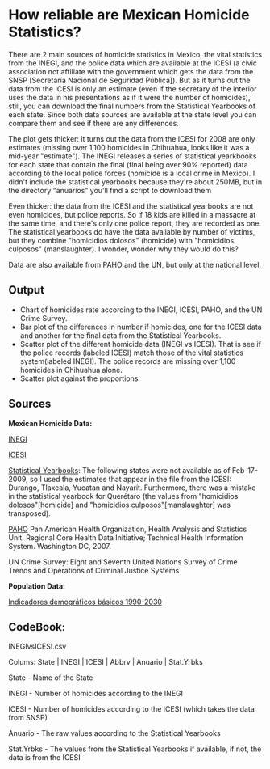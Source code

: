 ﻿How reliable are Mexican Homicide Statistics?
================================================

There are 2 main sources of homicide statistics in Mexico, the vital
statistics from the INEGI, and the police data which are available at
the ICESI (a civic association not affiliate with the
government which gets the data from the SNSP [Secretaría Nacional de Seguridad Pública]). But as it turns out the data from the ICESI is only an estimate
(even if the secretary of the interior uses the data in his presentations
as if it were the number of homicides), 
still, you can download the final numbers from the Statistical Yearbooks of 
each state. Since both data sources are available at the state level you can
compare them and see if there are any differences.

The plot gets thicker: it turns out the data from the ICESI for 2008 are only
estimates (missing over 1,100 homicides in Chihuahua, looks like it was a mid-year
"estimate"). The INEGI releases a series of statistical yearkbooks for each state
that contain the final (final being over 90% reported) data according to the local police forces (homicide is a 
local crime in Mexico). I didn't include the statistical yearbooks because they're
about 250MB, but in the directory "anuarios" you'll find a script to download them

Even thicker: the data from the ICESI and the statistical yearbooks are not even 
homicides, but police reports. So if 18 kids are killed in a massacre at the same 
time, and there's only one police report, they are recorded as one. The statistical
yearbooks do have the data available by number of victims, but they combine "homicidios
dolosos" (homicide) with "homicidios culposos" (manslaughter). I wonder, wonder why
they would do this?

Data are also available from PAHO and the UN, but only at the national level.

Output
------
* Chart of homicides rate according to the INEGI, ICESI, PAHO, and the UN Crime Survey.
* Bar plot of the differences in number if homicides, one for the ICESI data and another for the final data from the Statistical Yearbooks.
* Scatter plot of the different homicide data (INEGI vs ICESI). That is see if the police records (labeled ICESI) match those of the vital statistics system(labeled INEGI). The police records are missing over 1,100 homicides in Chihuahua alone.
* Scatter plot against the proportions.

Sources
------
__Mexican Homicide Data:__

[INEGI](http://www.inegi.org.mx/est/contenidos/espanol/proyectos/continuas/vitales/bd/mortalidad/MortalidadGeneral.asp?s=est&c=11144)

[ICESI](http://www.icesi.org.mx/documentos/estadisticas/estadisticas/denuncias_homicidio_doloso_1997_2008.xls)

[Statistical Yearbooks](http://www.inegi.org.mx/est/contenidos/espanol/sistemas/sisnav/selproy.aspx): The following states were not available as of Feb-17-2009, so I used the estimates that appear in the file from the ICESI: Durango, Tlaxcala, Yucatan and Nayarit. Furthermore, there was a mistake in the statistical yearbook for Querétaro (the values from "homicidios dolosos"[homicide] and "homicidios culposos"[manslaughter] was transposed).

[PAHO](http://www.paho.org/English/SHA/coredata/tabulator/newTabulator.htm) Pan American Health Organization, Health Analysis and Statistics Unit. Regional Core Health Data Initiative; Technical Health Information System. Washington DC, 2007.

UN Crime Survey: Eight and Seventh United Nations Survey of Crime Trends and Operations of Criminal Justice Systems

__Population Data:__

[Indicadores demográficos básicos 1990-2030](http://www.conapo.gob.mx/index.php?option=com_content&view=article&id=125&Itemid=203)

CodeBook:
---------
INEGIvsICESI.csv

Colums:
State	| INEGI	| ICESI	| Abbrv	| Anuario	| Stat.Yrbks

State - Name of the State

INEGI - Number of homicides according to the INEGI

ICESI - Number of homicides according to the ICESI (which takes the data from SNSP)

Anuario - The raw values according to the Statistical Yearbooks

Stat.Yrbks - The values from the Statistical Yearbooks if available, if not, the data is from the ICESI

